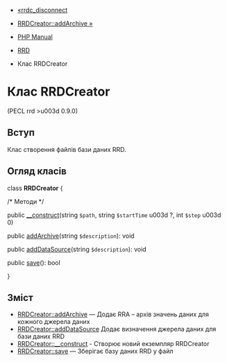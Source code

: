 - [«rrdc_disconnect](function.rrdc-disconnect.md)
- [RRDCreator::addArchive »](rrdcreator.addarchive.md)

- [PHP Manual](index.md)
- [RRD](book.rrd.md)
- Клас RRDCreator

# Клас RRDCreator

(PECL rrd \>u003d 0.9.0)

## Вступ

Клас створення файлів бази даних RRD.

## Огляд класів

class **RRDCreator** {

/\* Методи \*/

public [\_\_construct](rrdcreator.construct.md)(string `$path`, string
`$startTime` u003d ?, int `$step` u003d 0)

public [addArchive](rrdcreator.addarchive.md)(string `$description`):
void

public [addDataSource](rrdcreator.adddatasource.md)(string
`$description`): void

public [save](rrdcreator.save.md)(): bool

}

## Зміст

- [RRDCreator::addArchive](rrdcreator.addarchive.md) — Додає
RRA – архів значень даних для кожного джерела даних
- [RRDCreator::addDataSource](rrdcreator.adddatasource.md)
Додає визначення джерела даних для бази даних RRD
- [RRDCreator::\_\_construct](rrdcreator.construct.md) - Створює
новий екземпляр RRDCreator
- [RRDCreator::save](rrdcreator.save.md) — Зберігає базу даних RRD
у файл
